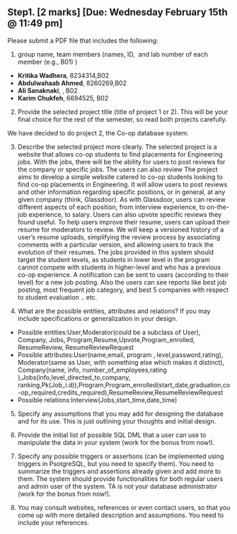 ## Step1. [2 marks] [Due: Wednesday February 15th @ 11:49 pm] 

Please submit a PDF file that includes the following:

1. group name, team members (names, ID,  and lab number of each member (e.g., B01) )
  - **Kritika Wadhera**, 8234314,B02
  - **Abdulwahaab Ahmed**, 8260269,B02
  - **Ali Sanaknaki**,  , B02
  - **Karim Chukfeh**, 6694525, B02

2. Provide the selected project title (title of project 1 or 2). This will be your final choice for the rest of the semester, so read both projects carefully. 

  We have decided to do project 2, the Co-op database system.

3. Describe the selected project more clearly. 
The selected project is a website that allows co-op students to find placements for Engineering jobs. With the jobs, there will be the ability for users to post reviews for the company or specific jobs. The users can also review 
The	project	aims	to	develop	a	simple	website	catered	to	co-op	students	looking	to	find	co-op	placements	in	Engineering.	It	will	allow	users	to	post	reviews	and	other	information	regarding	specific	positions,	or	in	general,	at	any	given	company	(think,	Glassdoor).	As	with	Glassdoor,	users	can	review	different	aspects	of	each	position,	from	interview	experience,	to	on-the-job	experience,	to	salary.	Users	can	also	upvote	specific	reviews	they	found	useful.	To	help	users	improve	their	resume,	users	can	upload	their	resume	for	moderators	to	review.	We	will	keep	a	versioned	history	of	a	user’s	resume	uploads,	simplifying	the	review	process	by	associating	comments	with	a	particular	version,	and	allowing	users	to	track	the	evolution	of	their	resumes.	The	jobs	provided	in	this	system	should	target	the	student	levels,	as	students	in	lower	level	in	the	program	cannot	compete	with	students	in	higher-level	and	who	has	a	previous	co-op	experience.		A	notification	can	be	sent	to	users	(according	to	their	level)	for	a	new	job	posting.	Also	the	users	can	see	
reports	like	best	job	posting,	most	frequent	job	category,	and	best	5	companies	with	respect	to	student	evaluation	..	etc.

4. What are the possible entities, attributes and relations? If you may include specifications or generalization in your design.  
  - Possible entities:User,Moderator(could be a subclass of User), Company, Jobs, Program,Resume,Upvote,Program_enrolled, ResumeReview, ResumeReviewRequest
  - Possible attributes:User(name,email, program , level,password,rating), Moderator(same as User, with something else which makes it distinct), Company(name, info, number_of_employees,rating ),Jobs(info,level_directed_to,company, ranking,Pk(Job_i.d)),Program,Program_enrolled(start_date,graduation,co-op_required,credits_required),ResumeReview,ResumeReviewRequest
  - Possible relations:Interview(Jobs,start_time,date_time)

5. Specify any assumptions that you may add for designing the database and for its use. This is just outlining your thoughts and initial design.  

6. Provide the initial list of possible SQL DML that a user can use to manipulate the data in your system (work for the bonus from now!). 

7. Specify any possible triggers or assertions (can be implemented using triggers in PsotgreSQL, but you need to specify them). You need to summarize the triggers and assertions already given and add more to them. The system should provide functionalities for both regular users and admin user of the system. TA is not your database administrator (work for the bonus from now!). 

8. You may consult websites, references or even contact users, so that you come up with more detailed description and assumptions. You need to include your references. 
